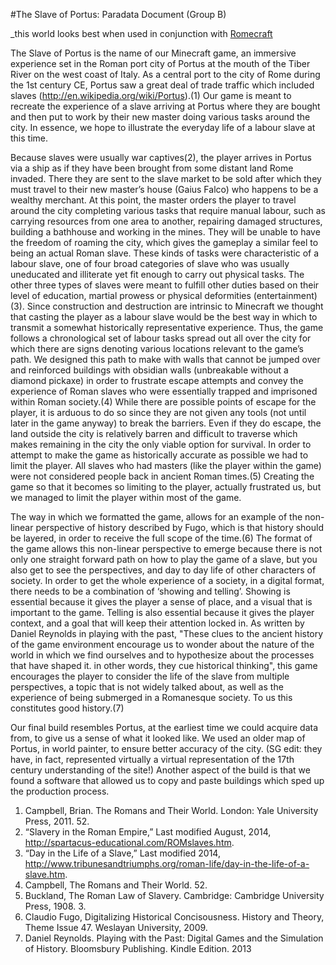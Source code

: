 #The Slave of Portus: Paradata Document (Group B)

_this world looks best when used in conjunction with [Romecraft](http://romecraft.proboards.com/page/Textures)
	
The Slave of Portus is the name of our Minecraft game, an immersive experience set in the Roman port city of Portus at the mouth of the Tiber River on the west coast of Italy. As a central port to the city of Rome during the 1st century CE, Portus saw a great deal of trade traffic which included slaves (http://en.wikipedia.org/wiki/Portus).(1)  Our game is meant to recreate the experience of a slave arriving at Portus where they are bought and then put to work by their new master doing various tasks around the city. In essence, we hope to illustrate the everyday life of a labour slave at this time. 

Because slaves were usually war captives(2),  the player arrives in Portus via a ship as if they have been brought from some distant land Rome invaded. There they are sent to the slave market to be sold after which they must travel to their new master’s house (Gaius Falco) who happens to be a wealthy merchant. At this point, the master orders the player to travel around the city completing various tasks that require manual labour, such as carrying resources from one area to another, repairing damaged structures, building a bathhouse and working in the mines. They will be unable to have the freedom of roaming the city, which gives the gameplay a similar feel to being an actual Roman slave. These kinds of tasks were characteristic of a labour slave, one of four broad categories of slave who was usually uneducated and illiterate yet fit enough to carry out physical tasks.  The other three types of slaves were meant to fulfill other duties based on their level of education, martial prowess or physical deformities (entertainment)(3).  Since construction and destruction are intrinsic to Minecraft we thought that casting the player as a labour slave would be the best way in which to transmit a somewhat historically representative experience. Thus, the game follows a chronological set of labour tasks spread out all over the city for which there are signs denoting various locations relevant to the game’s path. We designed this path to make with walls that cannot be jumped over and reinforced buildings with obsidian walls (unbreakable without a diamond pickaxe) in order to frustrate escape attempts and convey the experience of Roman slaves who were essentially trapped and imprisoned within Roman society.(4)  While there are possible points of escape for the player, it is arduous to do so since they are not given any tools (not until later in the game anyway) to break the barriers. Even if they do escape, the land outside the city is relatively barren and difficult to traverse which makes remaining in the city the only viable option for survival. In order to attempt to make the game as historically accurate as possible we had to limit the player. All slaves who had masters (like the player within the game) were not considered people back in ancient Roman times.(5)  Creating the game so that it becomes so limiting to the player, actually frustrated us, but we managed to limit the player within most of the game.  

The way in which we formatted the game, allows for an example of the non-linear perspective of history described by Fugo, which is that history should be layered, in order to receive the full scope of the time.(6)  The format of the game allows this non-linear perspective to emerge because there is not only one straight forward path on how to play the game of a slave, but you also get to see the perspectives, and day to day life of other characters of society. In order to get the whole experience of a society, in a digital format, there needs to be a combination of ‘showing and telling’. Showing is essential because it gives the player a sense of place, and a visual that is important to the game. Telling is also essential because it gives the player context, and a goal that will keep their attention locked in. As written by Daniel Reynolds in playing with the past, "These clues to the ancient history of the game environment encourage us to wonder about the nature of the world in which we find ourselves and to hypothesize about the processes that have shaped it. in other words, they cue historical thinking", this game encourages the player to consider the life of the slave from multiple perspectives, a topic that is not widely talked about, as well as the experience of being submerged in a Romanesque society. To us this constitutes good history.(7) 

Our final build resembles Portus, at the earliest time we could acquire data from, to give us a sense of what it looked like. We used an older map of Portus, in world painter, to ensure better accuracy of the city. (SG edit: they have, in fact, represented virtually a virtual representation of the 17th century understanding of the site!) Another aspect of the build is that we found a software that allowed us to copy and paste buildings which sped up the production process.

1.  Campbell, Brian. The Romans and Their World. London: Yale University Press, 2011. 52.
2.  “Slavery in the Roman Empire,” Last modified August, 2014, http://spartacus-educational.com/ROMslaves.htm.
3.  “Day in the Life of a Slave,” Last modified 2014, http://www.tribunesandtriumphs.org/roman-life/day-in-the-life-of-a-slave.htm.
4.   Campbell, The Romans and Their World. 52.
5.  Buckland, The Roman Law of Slavery. Cambridge: Cambridge University Press, 1908. 3.
6.  Claudio Fugo, Digitalizing Historical Concisousness. History and Theory, Theme Issue 47. Weslayan University, 2009. 
7.  Daniel Reynolds. Playing with the Past: Digital Games and the Simulation of History.  Bloomsbury Publishing. Kindle Edition. 2013
